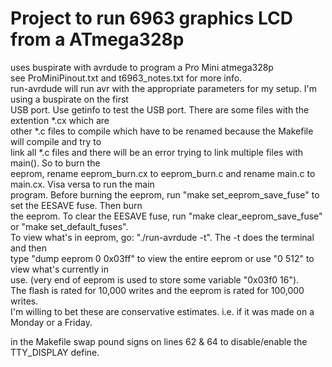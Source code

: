 <h1>Project to run 6963 graphics LCD from a ATmega328p</h1>

uses buspirate with avrdude to program a Pro Mini atmega328p<br />
see ProMiniPinout.txt and t6963_notes.txt for more info.<br />
run-avrdude will run avr with the appropriate parameters for my setup. I'm using a buspirate on the first<br />
USB port. Use getinfo to test the USB port. There are some files with the extention *.cx which are<br />
other *.c files to compile which have to be renamed because the Makefile will compile and try to<br /> 
link all *.c files and there will be an error trying to link multiple files with main(). So to burn the<br />
eeprom, rename eeprom_burn.cx to eeprom_burn.c and rename main.c to main.cx. Visa versa to run the main<br />
program. Before burning the eeprom, run "make set_eeprom_save_fuse" to set the EESAVE fuse. Then burn<br />
the eeprom. To clear the EESAVE fuse, run "make clear_eeprom_save_fuse" or "make set_default_fuses".<br />
To view what's in eeprom, go: "./run-avrdude -t". The -t does the terminal and then<br />
type "dump eeprom 0 0x03ff" to view the entire eeprom or use "0 512" to view what's currently in<br />
use. (very end of eeprom is used to store some variable "0x03f0 16").<br />
The flash is rated for 10,000 writes and the eeprom is rated for 100,000 writes.<br />
I'm willing to bet these are conservative estimates. i.e. if it was made on a Monday or a Friday.<br />

in the Makefile swap pound signs on lines 62 & 64 to disable/enable the TTY_DISPLAY define.
